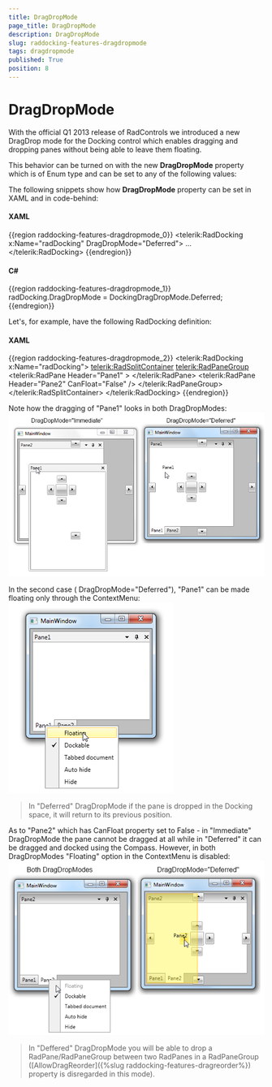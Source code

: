 ```yaml
---
title: DragDropMode
page_title: DragDropMode
description: DragDropMode
slug: raddocking-features-dragdropmode
tags: dragdropmode
published: True
position: 8
---
```


# DragDropMode

With the official Q1 2013 release of RadControls we introduced a new DragDrop mode for the Docking control which enables dragging and dropping panes without being able to leave them floating.

This behavior can be turned on with the new __DragDropMode__ property which is of Enum type and can be set to any of the following values:

The following snippets show how __DragDropMode__ property can be set in XAML and in code-behind:

#### __XAML__

{{region raddocking-features-dragdropmode_0}}
	<telerik:RadDocking x:Name="radDocking" DragDropMode="Deferred">
		...
	</telerik:RadDocking>
{{endregion}}

#### __C#__

{{region raddocking-features-dragdropmode_1}}
	radDocking.DragDropMode = DockingDragDropMode.Deferred;
{{endregion}}

Let's, for example, have the following RadDocking definition:

#### __XAML__

{{region raddocking-features-dragdropmode_2}}
	<telerik:RadDocking x:Name="radDocking">
		<telerik:RadSplitContainer>
			<telerik:RadPaneGroup>
				<telerik:RadPane Header="Pane1" >
				</telerik:RadPane>
				<telerik:RadPane Header="Pane2" CanFloat="False" />
			</telerik:RadPaneGroup>
		</telerik:RadSplitContainer>
	</telerik:RadDocking>
{{endregion}}

Note how the dragging of "Pane1" looks in both DragDropModes:![docking features-dragdropmode 1](images/docking_features-dragdropmode_1.png)

In the second case ( DragDropMode="Deferred"), "Pane1" can be made floating only through the ContextMenu:![docking features-dragdropmode 2](images/docking_features-dragdropmode_2.png)

>In "Deferred" DragDropMode if the pane is dropped in the Docking space, it will return to its previous position.

As to "Pane2" which has CanFloat property set to False - in "Immediate" DragDropMode the pane cannot be dragged at all while in "Deferred" it can be dragged and docked using the Compass. However, in both DragDropModes "Floating" option in the ContextMenu is disabled:![docking features-dragdropmode 3](images/docking_features-dragdropmode_3.png)

>In "Deffered" DragDropMode you will be able to drop a RadPane/RadPaneGroup between two RadPanes in a RadPaneGroup ([AllowDragReorder]({%slug raddocking-features-dragreorder%}) property is disregarded in this mode).
